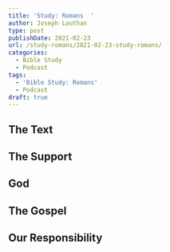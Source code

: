 ```yaml
---
title: 'Study: Romans  '
author: Joseph Louthan
type: post
publishDate: 2021-02-23
url: /study-romans/2021-02-23-study-romans/
categories:
  - Bible Study
  - Podcast
tags:
  - 'Bible Study: Romans'
  - Podcast
draft: true
---
```

## The Text



## The Support



## God



## The Gospel



## Our Responsibility



